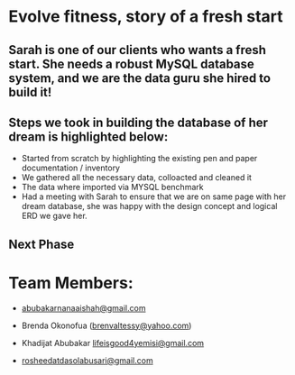 # Evolve fitness, story of a fresh start

## Sarah is one of our clients who wants a fresh start. She needs a robust MySQL database system, and we are the data guru she hired to build it!

## Steps we took in building the database of her dream is highlighted below:

- Started from scratch by highlighting the existing pen and paper documentation / inventory
- We gathered all the necessary data, colloacted and cleaned it
- The data where imported via MYSQL benchmark
- Had a meeting with Sarah to ensure that we are on same page with her dream database, she was happy with the design concept and logical ERD we gave her.

## Next Phase








# Team Members:

- abubakarnanaaishah@gmail.com

- Brenda Okonofua (brenvaltessy@yahoo.com)

- Khadijat Abubakar lifeisgood4yemisi@gmail.com

- rosheedatdasolabusari@gmail.com

